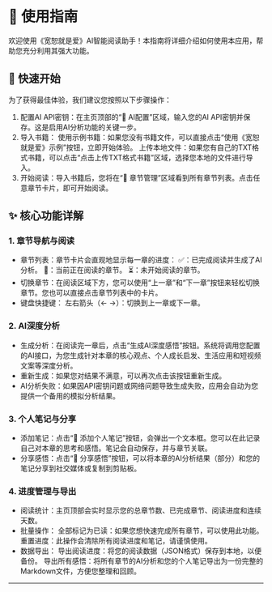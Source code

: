 # 📖 使用指南

欢迎使用《宽恕就是爱》AI智能阅读助手！本指南将详细介绍如何使用本应用，帮助您充分利用其强大功能。

## 🚀 快速开始

为了获得最佳体验，我们建议您按照以下步骤操作：

1.  配置AI API密钥：在主页顶部的“🔧 AI配置”区域，输入您的AI API密钥并保存。这是启用AI分析功能的关键一步。
2.  导入书籍：
     使用示例书籍：如果您没有书籍文件，可以直接点击“使用《宽恕就是爱》示例”按钮，立即开始体验。
     上传本地文件：如果您有自己的TXT格式书籍，可以点击“点击上传TXT格式书籍”区域，选择您本地的文件进行导入。
3.  开始阅读：导入书籍后，您将在“📖 章节管理”区域看到所有章节列表。点击任意章节卡片，即可开始阅读。

## ✨ 核心功能详解

### 1. 章节导航与阅读

-   章节列表：章节卡片会直观地显示每一章的进度：
     ✅：已完成阅读并生成了AI分析。
     📖：当前正在阅读的章节。
     ⏳：未开始阅读的章节。
-   切换章节：在阅读区域下方，您可以使用“上一章”和“下一章”按钮来轻松切换章节。您也可以直接点击章节列表中的卡片。
-   键盘快捷键：
     左右箭头（← →）：切换到上一章或下一章。

### 2. AI深度分析

-   生成分析：在阅读完一章后，点击“生成AI深度感悟”按钮。系统将调用您配置的AI接口，为您生成针对本章的核心观点、个人成长启发、生活应用和短视频文案等深度分析。
-   重新生成：如果您对结果不满意，可以再次点击该按钮重新生成。
-   AI分析失败：如果因API密钥问题或网络问题导致生成失败，应用会自动为您提供一个备用的模拟分析结果。

### 3. 个人笔记与分享

-   添加笔记：点击“📝 添加个人笔记”按钮，会弹出一个文本框。您可以在此记录自己对本章的思考和感悟。笔记会自动保存，并与章节关联。
-   分享感悟：点击“📱 分享感悟”按钮，可以将本章的AI分析结果（部分）和您的笔记分享到社交媒体或复制到剪贴板。

### 4. 进度管理与导出

-   阅读统计：主页顶部会实时显示您的总章节数、已完成章节、阅读进度和连续天数。
-   批量操作：
     全部标记为已读：如果您想快速完成所有章节，可以使用此功能。
     重置进度：此操作会清除所有阅读进度和笔记，请谨慎使用。
-   数据导出：
     导出阅读进度：将您的阅读数据（JSON格式）保存到本地，以便备份。
     导出所有感悟：将所有章节的AI分析和您的个人笔记导出为一份完整的Markdown文件，方便您整理和回顾。

---